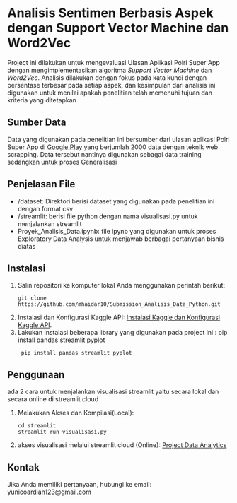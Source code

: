 # Analisis Sentimen Berbasis Aspek dengan Support Vector Machine dan Word2Vec
Project ini dilakukan untuk mengevaluasi Ulasan Aplikasi Polri Super App dengan mengimplementasikan algoritma *Support Vector Machine* dan *Word2Vec*. Analisis 
dilakukan dengan fokus pada kata kunci dengan persentase terbesar pada setiap aspek, dan kesimpulan dari analisis ini digunakan untuk menilai apakah penelitian telah memenuhi tujuan dan kriteria yang ditetapkan 

## Sumber Data
Data yang digunakan pada penelitian ini bersumber dari ulasan aplikasi Polri Super App di [Google Play](https://github.com/YunicoArdianPradana/Analisis-Sentimen-Berbasis-Aspek-dengan-SVM-dan-Word2Vec/blob/master/Data_Fix.xlsx)
yang berjumlah 2000 data dengan teknik web scrapping. Data tersebut nantinya digunakan sebagai data training sedangkan untuk proses Generalisasi

## Penjelasan File
- /dataset: Direktori berisi dataset yang digunakan pada penelitian ini dengan format csv
- /streamlit: berisi file python dengan nama visualisasi.py untuk menjalankan streamlit
- Proyek_Analisis_Data.ipynb: file ipynb yang digunakan untuk proses Exploratory Data Analysis untuk menjawab berbagai pertanyaan bisnis diatas

## Instalasi
1. Salin repositori ke komputer lokal Anda menggunakan perintah berikut:
   ```shell
   git clone https://github.com/mhaidar10/Submission_Analisis_Data_Python.git
   ```
2. Instalasi dan Konfigurasi Kaggle API:
   [Instalasi Kaggle dan Konfigurasi Kaggle API](https://github.com/Kaggle/kaggle-api).
3. Lakukan instalasi beberapa library yang digunakan pada project ini : pip install pandas streamlit pyplot 
   ```shell
    pip install pandas streamlit pyplot
    ```
   
## Penggunaan
ada 2 cara untuk menjalankan visualisasi streamlit yaitu secara lokal dan secara online di streamlit cloud
1. Melakukan Akses dan Kompilasi(Local):

    ```shell
    cd streamlit
    streamlit run visualisasi.py
    ```
2. akses visualisasi melalui streamlit cloud (Online): 
   [Project Data Analytics](https://yunico-data-analytic.streamlit.app/)

## Kontak
Jika Anda memiliki pertanyaan, hubungi ke email: yunicoardian123@gmail.com

